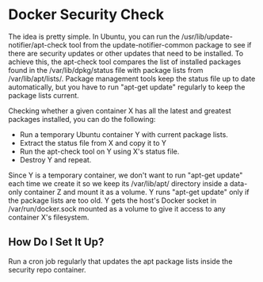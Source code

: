 Docker Security Check
=====================

The idea is pretty simple. In Ubuntu, you can run the
/usr/lib/update-notifier/apt-check tool from the update-notifier-common
package to see if there are security updates or other updates that need
to be installed. To achieve this, the apt-check tool compares the list of
installed packages found in the /var/lib/dpkg/status file with package
lists from /var/lib/apt/lists/. Package management tools keep the status
file up to date automatically, but you have to run "apt-get update"
regularly to keep the package lists current.

Checking whether a given container X has all the latest and greatest
packages installed, you can do the following:

  * Run a temporary Ubuntu container Y with current package lists.
  * Extract the status file from X and copy it to Y
  * Run the apt-check tool on Y using X's status file.
  * Destroy Y and repeat.

Since Y is a temporary container, we don't want to run "apt-get update"
each time we create it so we keep its /var/lib/apt/ directory inside
a data-only container Z and mount it as a volume. Y runs "apt-get update"
only if the package lists are too old. Y gets the host's Docker socket in
/var/run/docker.sock mounted as a volume to give it access to any
container X's filesystem.


How Do I Set It Up?
-------------------

Run a cron job regularly that updates the apt package lists inside the
security repo container.
